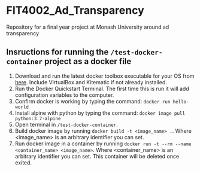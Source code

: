 # FIT4002_Ad_Transparency
Repository for a final year project at Monash University around ad transparency

## Insructions for running the `/test-docker-container` project as a docker file
1. Download and run the latest docker toolbox executable for your OS from [here](https://github.com/docker/toolbox/releases). Include VirtualBox and Kitematic if not already installed.
2. Run the Docker Quickstart Terminal. The first time this is run it will add configuration variables to the computer.
3. Confirm docker is working by typing the command: `docker run hello-world`
4. Install alpine with python by typing the command: `docker image pull python:3.7-alpine`
5. Open terminal in `/test-docker-container`.
6. Build docker image by running `docker build -t <image_name> .`. Where <image_name> is an arbitrary identifier you can set.
7. Run docker image in a container by running `docker run -t --rm --name <container_name> <image_name>`. Where <container_name> is an arbitrary identifier you can set. This container will be deleted once exited.
